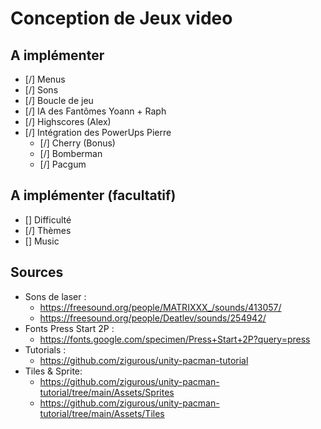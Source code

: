 # Conception de Jeux video

## A implémenter

- [/] Menus
- [/] Sons
- [/] Boucle de jeu
- [/] IA des Fantômes Yoann + Raph
- [/] Highscores (Alex)
- [/] Intégration des PowerUps Pierre
    - [/] Cherry (Bonus)
    - [/] Bomberman
    - [/] Pacgum

## A implémenter (facultatif)

- [] Difficulté
- [/] Thèmes
- [] Music

## Sources

- Sons de laser :
	- https://freesound.org/people/MATRIXXX_/sounds/413057/
	- https://freesound.org/people/Deatlev/sounds/254942/
- Fonts Press Start 2P :
	- https://fonts.google.com/specimen/Press+Start+2P?query=press
- Tutorials :
	- https://github.com/zigurous/unity-pacman-tutorial
- Tiles & Sprite:
	- https://github.com/zigurous/unity-pacman-tutorial/tree/main/Assets/Sprites
	- https://github.com/zigurous/unity-pacman-tutorial/tree/main/Assets/Tiles


